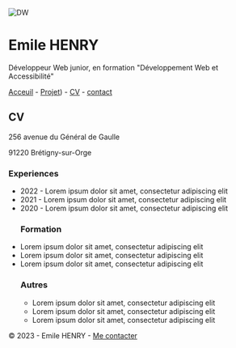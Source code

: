 ![DW](https://www.ikadia.fr/wp-content/uploads/2018/12/ikadia-article-developpeur-web-bandeau-head.jpg)
# Emile HENRY
Développeur Web junior, en formation "Développement Web et Accessibilité"

[Acceuil](https://github.com/EmileHENRY/S01E11-Atelier-Recap-Exo-EmileHENRY) - [Projet](https://github.com/EmileHENRY/S01E11-Atelier-Recap-Exo-EmileHENRY/blob/main/projet.md)) - [CV](CV) - [contact](Contact)
## CV
256 avenue du Général de Gaulle

91220 Brétigny-sur-Orge

### Experiences
* 2022 - Lorem ipsum dolor sit amet, consectetur adipiscing elit
* 2021 - Lorem ipsum dolor sit amet, consectetur adipiscing elit
* 2020 - Lorem ipsum dolor sit amet, consectetur adipiscing elit
  ### Formation
* Lorem ipsum dolor sit amet, consectetur adipiscing elit
* Lorem ipsum dolor sit amet, consectetur adipiscing elit
* Lorem ipsum dolor sit amet, consectetur adipiscing elit
  ### Autres
  * Lorem ipsum dolor sit amet, consectetur adipiscing elit
  * Lorem ipsum dolor sit amet, consectetur adipiscing elit
  * Lorem ipsum dolor sit amet, consectetur adipiscing elit

:copyright: 2023 - Emile HENRY - [Me contacter]()